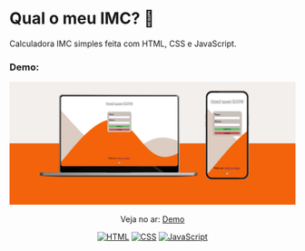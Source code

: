 # Qual o meu IMC? 🤔
<p>Calculadora IMC simples feita com HTML, CSS e JavaScript.</p>

### Demo:

<p align="center">
  <img src="/4. IMC/assets/demo/demo.png"/>
</p>

<p align="center">
 Veja no ar: <a href="https://whatismyimc.netlify.app/" target="_blank">Demo</a>
</p>

<p align="center">
  <a href="#"><img src="https://img.shields.io/badge/HTML5-E34F26?style=for-the-badge&logo=html5&logoColor=white" alt="HTML"></a>
  <a href="#"><img src="https://img.shields.io/badge/CSS3-1572B6?style=for-the-badge&logo=css3&logoColor=white" alt="CSS"></a>
  <a href="#"><img src="https://img.shields.io/badge/JavaScript-F7DF1E?style=for-the-badge&logo=javascript&logoColor=black" alt="JavaScript"></a>
</p>
